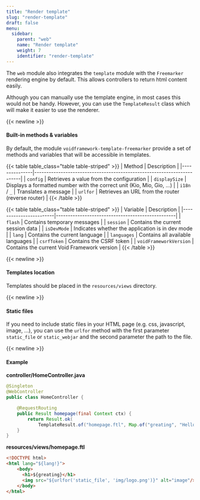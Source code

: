 ```yaml
---
title: "Render template"
slug: "render-template"
draft: false
menu:
  sidebar:
    parent: "web"
    name: "Render template"
    weight: 7
    identifier: "render-template"
---
```


The `web` module also integrates the `template` module with the `Freemarker` rendering engine by default. This allows controllers to return html content easily.

Although you can manually use the template engine, in most cases this would not be handy. However, you can use the `TemplateResult` class which will make it easier to use the renderer.



{{< newline >}}
#### Built-in methods & variables

By default, the module `voidframework-template-freemarker` provide a set of methods and variables that will be accessible in templates.

{{< table table_class="table table-striped" >}}
| Method        | Description                                                            |
|---------------|------------------------------------------------------------------------|
| `config`      | Retrieves a value from the configuration                               |
| `displaySize` | Displays a formatted number with the correct unit (Kio, Mio, Gio, ...) |
| `i18n` / `_`  | Translates a message                                                   |
| `urlfor`      | Retrieves an URL from the router (reverse router)                      |
{{< /table >}}

{{< table table_class="table table-striped" >}}
| Variable               | Description                                      |
|------------------------|--------------------------------------------------|
| `flash`                | Contains temporary messages                      |
| `session`              | Contains the current session data                |
| `isDevMode`            | Indicates whether the application is in dev mode |
| `lang`                 | Contains the current language                    |
| `languages`            | Contains all available languages                 |
| `csrfToken`            | Contains the CSRF token                          |
| `voidFrameworkVersion` | Contains the current Void Framework version      |
{{< /table >}}



{{< newline >}}
#### Templates location

Templates should be placed in the `resources/views` directory.



{{< newline >}}
#### Static files

If you need to include static files in your HTML page (e.g. css, javascript, image, ...), you can use the `urlfor` method with the first parameter `static_file` or `static_webjar` and the second parameter the path to the file.





{{< newline >}}
#### Example

**controller/HomeController.java**
```java
@Singleton
@WebController
public class HomeController {

    @RequestRouting
    public Result homepage(final Context ctx) {
        return Result.ok(
            TemplateResult.of("homepage.ftl", Map.of("greating", "Hello World")));
    }
}
```

**resources/views/homepage.ftl**
```html
<!DOCTYPE html>
<html lang="${lang!}">
    <body>
      <h1>${greating}</h1>
      <img src="${urlfor('static_file', 'img/logo.png')}" alt="image"/>
    </body>
</html>
```
